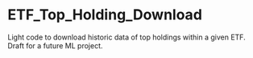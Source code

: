 # ETF_Top_Holding_Download
Light code to download historic data of top holdings within a given ETF. Draft for a future ML project.
